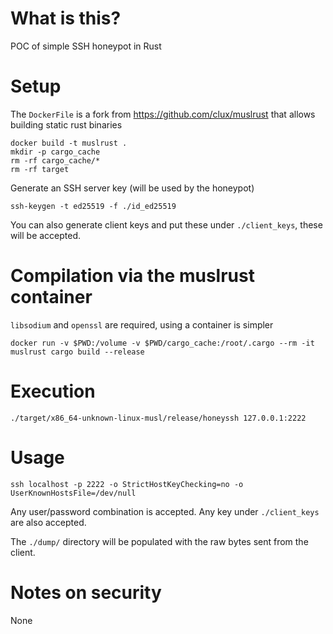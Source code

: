 # What is this?
POC of simple SSH honeypot in Rust

# Setup

The `DockerFile` is a fork from https://github.com/clux/muslrust that allows building static rust binaries

```
docker build -t muslrust .
mkdir -p cargo_cache
rm -rf cargo_cache/*
rm -rf target
```

Generate an SSH server key (will be used by the honeypot)
```
ssh-keygen -t ed25519 -f ./id_ed25519
```

You can also generate client keys and put these under `./client_keys`, these will be accepted.

# Compilation via the muslrust container
`libsodium` and `openssl` are required, using a container is simpler
```
docker run -v $PWD:/volume -v $PWD/cargo_cache:/root/.cargo --rm -it muslrust cargo build --release
```

# Execution
```
./target/x86_64-unknown-linux-musl/release/honeyssh 127.0.0.1:2222
```

# Usage
```
ssh localhost -p 2222 -o StrictHostKeyChecking=no -o UserKnownHostsFile=/dev/null
```

Any user/password combination is accepted. Any key under `./client_keys` are also accepted.

The `./dump/` directory will be populated with the raw bytes sent from the client.

# Notes on security
None
